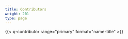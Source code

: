 ```yaml
---
title: Contributors
weight: 201
type: page
---
```


{{< q-contributor range="primary" format="name-title" >}}

